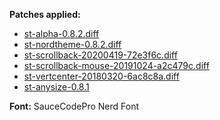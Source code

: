 **Patches applied:**
- [st-alpha-0.8.2.diff](https://st.suckless.org/patches/alpha/st-alpha-0.8.2.diff)
- [st-nordtheme-0.8.2.diff](https://st.suckless.org/patches/nordtheme/st-nordtheme-0.8.2.diff)
- [st-scrollback-20200419-72e3f6c.diff](https://st.suckless.org/patches/scrollback/st-scrollback-20200419-72e3f6c.diff)
- [st-scrollback-mouse-20191024-a2c479c.diff](https://st.suckless.org/patches/scrollback/st-scrollback-mouse-20191024-a2c479c.diff)
- [st-vertcenter-20180320-6ac8c8a.diff](https://st.suckless.org/patches/vertcenter/st-vertcenter-20180320-6ac8c8a.diff)
- [st-anysize-0.8.1](https://st.suckless.org/patches/anysize/st-anysize-0.8.1.diff)

**Font:**
SauceCodePro Nerd Font
